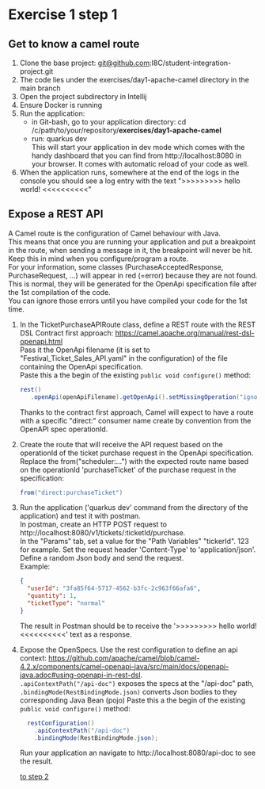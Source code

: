 # Exercise 1 step 1

## Get to know a camel route

1. Clone the base project: git@github.com:I8C/student-integration-project.git  
2. The code lies under the exercises/day1-apache-camel directory in the main branch  
3. Open the project subdirectory in Intellij  
4. Ensure Docker is running
5. Run the application:  
	- in Git-bash, go to your application directory: cd /c/path/to/your/repository/**exercises/day1-apache-camel**  
	- run: quarkus dev  
      This will start your application in dev mode which comes with the handy dashboard that you can find from http://localhost:8080 in your browser.
      It comes with automatic reload of your code as well.
6. When the application runs, somewhere at the end of the logs in the console you should see a log entry with the text ">>>>>>>>> hello world! <<<<<<<<<<"  

## Expose a REST API

A Camel route is the configuration of Camel behaviour with Java.  
This means that once you are running your application and put a breakpoint in the route, when sending a message in it, the breakpoint will never be hit.  
Keep this in mind when you configure/program a route.  
For your information, some classes (PurchaseAcceptedResponse, PurchaseRequest, ...) will appear in red (=error) because they are not found. This is normal, they will be generated for the OpenApi specification file after the 1st compilation of the code.  
You can ignore those errors until you have compiled your code for the 1st time.

1. In the TicketPurchaseAPIRoute class, define a REST route with the REST DSL Contract first approach: https://camel.apache.org/manual/rest-dsl-openapi.html  
   Pass it the OpenApi filename (it is set to "Festival_Ticket_Sales_API.yaml" in the configuration) of the file containing the OpenApi specification.  
   Paste this a the begin of the existing `public void configure()` method:
   
   ```java
   rest()
      .openApi(openApiFilename).getOpenApi().setMissingOperation("ignore");
   ```
   
   Thanks to the contract first approach, Camel will expect to have a route with a specific "direct:" consumer name create by convention from the OpenAPI spec operationId.
2. Create the route that will receive the API request based on the operationId of the ticket purchase request in the OpenApi specification.  
   Replace the from("scheduler:...") with the expected route name based on the operationId 'purchaseTicket' of the purchase request in the specification:  
   ```java
   from("direct:purchaseTicket")
   ```

3. Run the application ('quarkus dev' command from the directory of the application) and test it with postman.  
   In postman, create an HTTP POST request to http://localhost:8080/v1/tickets/:ticketId/purchase.  
   In the "Params" tab, set a value for the "Path Variables" "tickerId". 123 for example.
   Set the request header 'Content-Type' to 'application/json'.  
   Define a random Json body and send the request.  
   Example:
   ```json
   {
     "userId": "3fa85f64-5717-4562-b3fc-2c963f66afa6",
     "quantity": 1,
     "ticketType": "normal"
   }
   ```
   The result in Postman should be to receive the '>>>>>>>>> hello world! <<<<<<<<<<' text as a response.  
   
4. Expose the OpenSpecs. Use the rest configuration to define an api context: https://github.com/apache/camel/blob/camel-4.2.x/components/camel-openapi-java/src/main/docs/openapi-java.adoc#using-openapi-in-rest-dsl.  
   `.apiContextPath("/api-doc")` exposes the specs at the "/api-doc" path, `.bindingMode(RestBindingMode.json)` converts Json bodies to they corresponding Java Bean (pojo) 
   Paste this a the begin of the existing `public void configure()` method:

   ```java
     restConfiguration()
       .apiContextPath("/api-doc")
       .bindingMode(RestBindingMode.json);
   ```
   Run your application an navigate to http://localhost:8080/api-doc to see the result.
   
    [to step 2](exercise-1-step-2) 